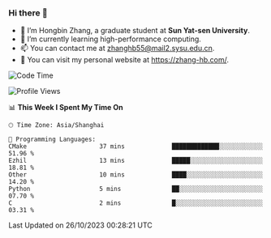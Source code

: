 ### Hi there 👋

- 🔭 I’m Hongbin Zhang, a graduate student at **Sun Yat-sen University**.
- 🌱 I’m currently learning high-performance computing.
- 📫 You can contact me at zhanghb55@mail2.sysu.edu.cn.
- 👀 You can visit my personal website at https://zhang-hb.com/.

<!--START_SECTION:waka-->
![Code Time](http://img.shields.io/badge/Code%20Time-239%20hrs%2021%20mins-blue)

![Profile Views](http://img.shields.io/badge/Profile%20Views-0-blue)

📊 **This Week I Spent My Time On** 

```text
🕑︎ Time Zone: Asia/Shanghai

💬 Programming Languages: 
CMake                    37 mins             █████████████░░░░░░░░░░░░   51.96 % 
Ezhil                    13 mins             █████░░░░░░░░░░░░░░░░░░░░   18.81 % 
Other                    10 mins             ████░░░░░░░░░░░░░░░░░░░░░   14.20 % 
Python                   5 mins              ██░░░░░░░░░░░░░░░░░░░░░░░   07.70 % 
C                        2 mins              █░░░░░░░░░░░░░░░░░░░░░░░░   03.31 % 
```


 Last Updated on 26/10/2023 00:28:21 UTC
<!--END_SECTION:waka-->